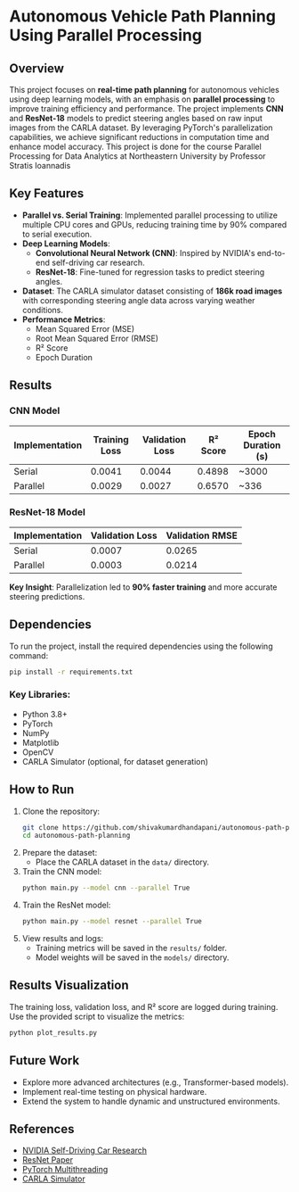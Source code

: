 # Autonomous Vehicle Path Planning Using Parallel Processing

## Overview
This project focuses on **real-time path planning** for autonomous vehicles using deep learning models, with an emphasis on **parallel processing** to improve training efficiency and performance. The project implements **CNN** and **ResNet-18** models to predict steering angles based on raw input images from the CARLA dataset. By leveraging PyTorch's parallelization capabilities, we achieve significant reductions in computation time and enhance model accuracy. This project is done for the course Parallel Processing for Data Analytics at Northeastern University by Professor Stratis Ioannadis

## Key Features
- **Parallel vs. Serial Training**: Implemented parallel processing to utilize multiple CPU cores and GPUs, reducing training time by 90% compared to serial execution.
- **Deep Learning Models**:
  - **Convolutional Neural Network (CNN)**: Inspired by NVIDIA's end-to-end self-driving car research.
  - **ResNet-18**: Fine-tuned for regression tasks to predict steering angles.
- **Dataset**: The CARLA simulator dataset consisting of **186k road images** with corresponding steering angle data across varying weather conditions.
- **Performance Metrics**:
  - Mean Squared Error (MSE)
  - Root Mean Squared Error (RMSE)
  - R² Score
  - Epoch Duration

## Results
### CNN Model
| Implementation | Training Loss | Validation Loss | R² Score | Epoch Duration (s) |
|-----------------|--------------|-----------------|----------|-------------------|
| Serial         | 0.0041       | 0.0044          | 0.4898   | ~3000             |
| Parallel       | 0.0029       | 0.0027          | 0.6570   | ~336              |

### ResNet-18 Model
| Implementation | Validation Loss | Validation RMSE |
|-----------------|-----------------|-----------------|
| Serial         | 0.0007          | 0.0265          |
| Parallel       | 0.0003          | 0.0214          |

**Key Insight**: Parallelization led to **90% faster training** and more accurate steering predictions.

## Dependencies
To run the project, install the required dependencies using the following command:
```bash
pip install -r requirements.txt
```

### Key Libraries:
- Python 3.8+
- PyTorch
- NumPy
- Matplotlib
- OpenCV
- CARLA Simulator (optional, for dataset generation)

## How to Run
1. Clone the repository:
   ```bash
   git clone https://github.com/shivakumardhandapani/autonomous-path-planning.git
   cd autonomous-path-planning
   ```
2. Prepare the dataset:
   - Place the CARLA dataset in the `data/` directory.
3. Train the CNN model:
   ```bash
   python main.py --model cnn --parallel True
   ```
4. Train the ResNet model:
   ```bash
   python main.py --model resnet --parallel True
   ```
5. View results and logs:
   - Training metrics will be saved in the `results/` folder.
   - Model weights will be saved in the `models/` directory.

## Results Visualization
The training loss, validation loss, and R² score are logged during training. Use the provided script to visualize the metrics:
```bash
python plot_results.py
```

## Future Work
- Explore more advanced architectures (e.g., Transformer-based models).
- Implement real-time testing on physical hardware.
- Extend the system to handle dynamic and unstructured environments.

## References
- [NVIDIA Self-Driving Car Research](https://arxiv.org/pdf/1604.07316)
- [ResNet Paper](https://arxiv.org/abs/1512.03385)
- [PyTorch Multithreading](https://pytorch.org/docs/stable/notes/cpu_threading_torchscript_inference.html)
- [CARLA Simulator](https://carla.org/)
